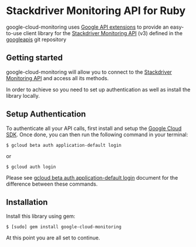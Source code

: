 Stackdriver Monitoring API for Ruby
=================================================

google-cloud-monitoring uses [Google API extensions][google-gax] to provide an
easy-to-use client library for the [Stackdriver Monitoring API][] (v3) defined in the [googleapis][] git repository


[googleapis]: https://github.com/googleapis/googleapis/tree/master/google/monitoring/v3
[google-gax]: https://github.com/googleapis/gax-ruby
[Stackdriver Monitoring API]: https://developers.google.com/apis-explorer/#p/monitoring/v3/

Getting started
---------------

google-cloud-monitoring will allow you to connect to the [Stackdriver Monitoring API][] and access all its methods.

In order to achieve so you need to set up authentication as well as install the library locally.


Setup Authentication
--------------------

To authenticate all your API calls, first install and setup the [Google Cloud SDK][].
Once done, you can then run the following command in your terminal:

    $ gcloud beta auth application-default login

or

    $ gcloud auth login

Please see [gcloud beta auth application-default login][] document for the difference between these commands.

[Google Cloud SDK]: https://cloud.google.com/sdk/
[gcloud beta auth application-default login]: https://cloud.google.com/sdk/gcloud/reference/beta/auth/application-default/login


Installation
-------------------

Install this library using gem:

    $ [sudo] gem install google-cloud-monitoring

At this point you are all set to continue.
